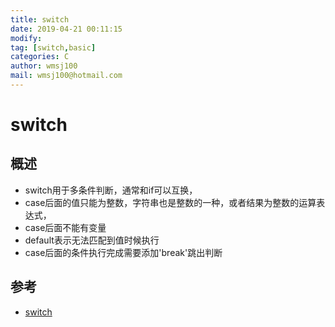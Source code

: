 ```yaml
---
title: switch
date: 2019-04-21 00:11:15	
modify: 
tag: [switch,basic]
categories: C
author: wmsj100
mail: wmsj100@hotmail.com
---
```


# switch

## 概述
- switch用于多条件判断，通常和if可以互换，
- case后面的值只能为整数，字符串也是整数的一种，或者结果为整数的运算表达式，
- case后面不能有变量
- default表示无法匹配到值时候执行
- case后面的条件执行完成需要添加'break'跳出判断

## 参考
- [switch](http://c.biancheng.net/cpp/html/2911.html)
